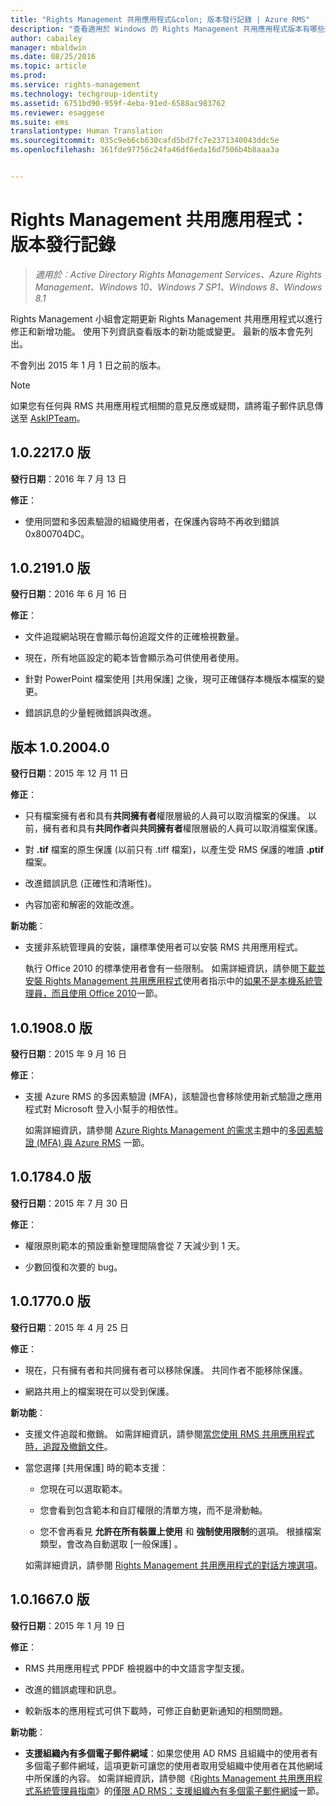 ```yaml
---
title: "Rights Management 共用應用程式&colon; 版本發行記錄 | Azure RMS"
description: "查看適用於 Windows 的 Rights Management 共用應用程式版本有哪些新功能或變更。"
author: cabailey
manager: mbaldwin
ms.date: 08/25/2016
ms.topic: article
ms.prod: 
ms.service: rights-management
ms.technology: techgroup-identity
ms.assetid: 6751bd90-959f-4eba-91ed-6588ac983762
ms.reviewer: esaggese
ms.suite: ems
translationtype: Human Translation
ms.sourcegitcommit: 035c9eb6cb630cafd5bd7fc7e2371340043ddc5e
ms.openlocfilehash: 361fde97756c24fa46df6eda16d7506b4b8aaa3a


---
```


# Rights Management 共用應用程式：版本發行記錄

>*適用於︰Active Directory Rights Management Services、Azure Rights Management、Windows 10、Windows 7 SP1、Windows 8、Windows 8.1*

Rights Management 小組會定期更新 Rights Management 共用應用程式以進行修正和新增功能。 使用下列資訊查看版本的新功能或變更。 最新的版本會先列出。

不會列出 2015 年 1 月 1 日之前的版本。

> [!NOTE]
> 如果您有任何與 RMS 共用應用程式相關的意見反應或疑問，請將電子郵件訊息傳送至 [AskIPTeam](mailto:AskIPTeam@microsoft.com?subject=RMS%20sharing%20app:%20Feedback%20or%20question)。

## 1.0.2217.0 版

**發行日期**：2016 年 7 月 13 日

**修正**：

- 使用同盟和多因素驗證的組織使用者，在保護內容時不再收到錯誤 0x800704DC。



## 1.0.2191.0 版
**發行日期**：2016 年 6 月 16 日

**修正**：

- 文件追蹤網站現在會顯示每份追蹤文件的正確檢視數量。

- 現在，所有地區設定的範本皆會顯示為可供使用者使用。

- 針對 PowerPoint 檔案使用 [共用保護] 之後，現可正確儲存本機版本檔案的變更。

- 錯誤訊息的少量輕微錯誤與改進。


## 版本 1.0.2004.0
**發行日期**：2015 年 12 月 11 日

**修正**：

-   只有檔案擁有者和具有**共同擁有者**權限層級的人員可以取消檔案的保護。 以前，擁有者和具有**共同作者**與**共同擁有者**權限層級的人員可以取消檔案保護。

-   對 **.tif** 檔案的原生保護 (以前只有 .tiff 檔案)，以產生受 RMS 保護的唯讀 **.ptif** 檔案。

-   改進錯誤訊息 (正確性和清晰性)。

-   內容加密和解密的效能改進。

**新功能**：

-   支援非系統管理員的安裝，讓標準使用者可以安裝 RMS 共用應用程式。

    執行 Office 2010 的標準使用者會有一些限制。 如需詳細資訊，請參閱[下載並安裝 Rights Management 共用應用程式](install-sharing-app.md)使用者指示中的[如果不是本機系統管理員，而且使用 Office 2010](install-sharing-app.md#if-you-are-not-a-local-administrator-and-use-office-2010)一節。

## 1.0.1908.0 版
**發行日期**：2015 年 9 月 16 日

**修正**：

-   支援 Azure RMS 的多因素驗證 (MFA)，該驗證也會移除使用新式驗證之應用程式對 Microsoft 登入小幫手的相依性。

    如需詳細資訊，請參閱 [Azure Rights Management 的需求](../get-started/requirements-azure-rms.md)主題中的[多因素驗證 (MFA) 與 Azure RMS](../get-started/requirements-azure-ad.md#multi-factor-authentication-mfa-and-azure-rms) 一節。

## 1.0.1784.0 版
**發行日期**：2015 年 7 月 30 日

**修正**：

-   權限原則範本的預設重新整理間隔會從 7 天減少到 1 天。

-   少數回復和次要的 bug。

## 1.0.1770.0 版
**發行日期**：2015 年 4 月 25 日

**修正**：

-   現在，只有擁有者和共同擁有者可以移除保護。 共同作者不能移除保護。

-   網路共用上的檔案現在可以受到保護。

**新功能**：

-   支援文件追蹤和撤銷。 如需詳細資訊，請參閱[當您使用 RMS 共用應用程式時，追蹤及撤銷文件](sharing-app-track-revoke.md)。

-   當您選擇 [共用保護] 時的範本支援：

    -   您現在可以選取範本。

    -   您會看到包含範本和自訂權限的清單方塊，而不是滑動軸。

    -   您不會再看見 **允許在所有裝置上使用** 和 **強制使用限制**的選項。 根據檔案類型，會改為自動選取 [一般保護]  。

    如需詳細資訊，請參閱 [Rights Management 共用應用程式的對話方塊選項](sharing-app-dialog-box.md)。

## 1.0.1667.0 版
**發行日期**：2015 年 1 月 19 日

**修正**：

-   RMS 共用應用程式 PPDF 檢視器中的中文語言字型支援。

-   改進的錯誤處理和訊息。

-   較新版本的應用程式可供下載時，可修正自動更新通知的相關問題。

**新功能**：

-   **支援組織內有多個電子郵件網域**：如果您使用 AD RMS 且組織中的使用者有多個電子郵件網域，這項更新可讓您的使用者取用受組織中使用者在其他網域中所保護的內容。 如需詳細資訊，請參閱《[Rights Management 共用應用程式系統管理員指南](sharing-app-admin-guide.md)》的[僅限 AD RMS：支援組織內有多個電子郵件網域](sharing-app-admin-guide.md#ad-rms-only-support-for-multiple-email-domains-within-your-organization)一節。




<!--HONumber=Aug16_HO4-->


